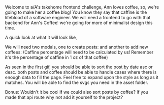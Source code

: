 Welcome to a/A's takehome frontend challenge, Ann loves coffee, so, we're going to make her a coffee blog! You know they say that caffine is the lifeblood of a software engineer. We will need a frontend to go with that backend for Ann's Coffee! we're going for more of minimalist design this time.

A quick look at what it will look like, 


We will need two modals, one to create posts: 
and another to add new coffees:
(Caffine percentage will need to be calculated by us! Remember it's the percentage of caffine in 1 oz of that coffee) 

As seen in the first gif, you should be able to sort the post by date asc or desc. both posts and coffee should be able to handle cases where there is enough data to fill the page. Feel free to expand upon the style as long as it matches. You will be able to find the svgs you need in the asset folder.

Bonus: Wouldn't it be cool if we could also sort posts by coffee? If you made that api route why not add it yourself to the project?